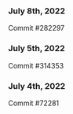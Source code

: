 ### July 8th, 2022

Commit #282297

### July 5th, 2022

Commit #314353


### July 4th, 2022

Commit #72281
